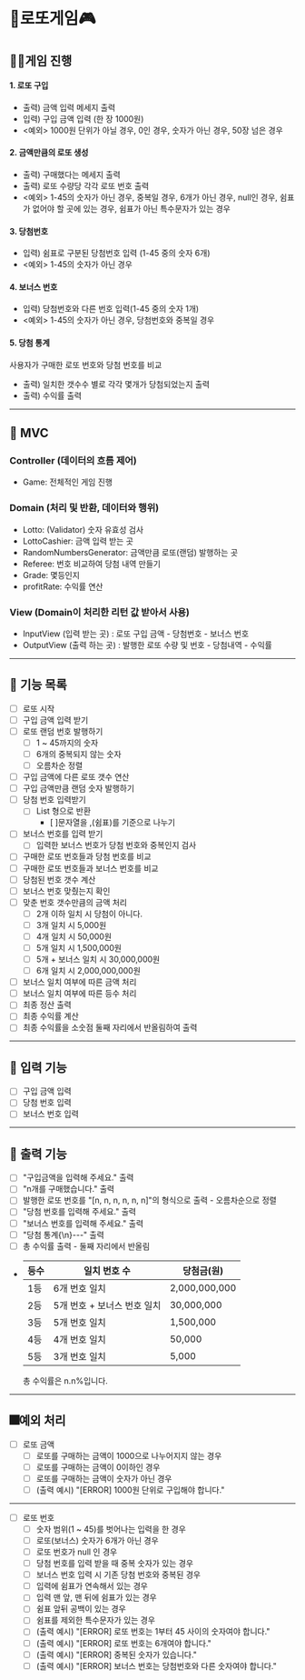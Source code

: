 
# 🎰로또게임🎮
## ‍🤹‍♀️게임 진행
#### 1. 로또 구입
- 출력) 금액 입력 메세지 출력
- 입력) 구입 금액 입력 (한 장 1000원)
- <예외> 1000원 단위가 아닐 경우, 0인 경우, 숫자가 아닌 경우, 50장 넘은 경우
#### 2. 금액만큼의 로또 생성
- 출력) 구매했다는 메세지 출력
- 출력) 로또 수량당 각각 로또 번호 출력
- <예외> 1-45의 숫자가 아닌 경우, 중복일 경우, 6개가 아닌 경우, null인 경우, 쉼표가 없어야 할 곳에 있는 경우, 쉼표가 아닌 특수문자가 있는 경우
#### 3. 당첨번호
- 입력) 쉼표로 구분된 당첨번호 입력 (1-45 중의 숫자 6개)
- <예외> 1-45의 숫자가 아닌 경우
#### 4. 보너스 번호
- 입력) 당첨번호와 다른 번호 입력(1-45 중의 숫자 1개)
- <예외> 1-45의 숫자가 아닌 경우, 당첨번호와 중복일 경우
#### 5. 당첨 통계
사용자가 구매한 로또 번호와 당첨 번호를 비교
- 출력) 일치한 갯수수 별로 각각 몇개가 당첨되었는지 출력
- 출력) 수익률 출력

---

## 🦄 MVC
### Controller (데이터의 흐름 제어)
- Game: 전체적인 게임 진행

### Domain (처리 및 반환, 데이터와 행위)
- Lotto: (Validator) 숫자 유효성 검사
- LottoCashier: 금액 입력 받는 곳
- RandomNumbersGenerator: 금액만큼 로또(랜덤) 발행하는 곳
- Referee: 번호 비교하여 당첨 내역 만들기
- Grade: 몇등인지
- ​profitRate: 수익률 연산

### View (Domain이 처리한 리턴 값 받아서 사용)
- InputView (입력 받는 곳) : 로또 구입 금액 - 당첨번호 - 보너스 번호
- OutputView (출력 하는 곳) : 발행한 로또 수량 및 번호 - 당첨내역 - 수익률

---

## 🤖 기능 목록
- [ ] 로또 시작
- [ ] 구입 금액 입력 받기
- [ ] 로또 랜덤 번호 발행하기
    - [ ] 1 ~ 45까지의 숫자
    - [ ] 6개의 중복되지 않는 숫자
    - [ ] 오름차순 정렬
- [ ] 구입 금액에 다른 로또 갯수 연산
- [ ] 구입 금액만큼 랜덤 숫자 발행하기
- [ ] 당첨 번호 입력받기
    - [ ] List<Integer> 형으로 반환
      - [ ]문자열을 ,(쉼표)를 기준으로 나누기
- [ ] 보너스 번호를 입력 받기
    - [ ] 입력한 보너스 번호가 당첨 번호와 중복인지 검사
- [ ] 구매한 로또 번호들과 당첨 번호를 비교
- [ ] 구매한 로또 번호들과 보너스 번호를 비교
- [ ] 당첨된 번호 갯수 계산
- [ ] 보너스 번호 맞췄는지 확인
- [ ] 맞춘 번호 갯수만큼의 금액 처리
    - [ ] 2개 이하 일치 시 당첨이 아니다.
    - [ ] 3개 일치 시 5,000원
    - [ ] 4개 일치 시 50,000원
    - [ ] 5개 일치 시 1,500,000원
    - [ ] 5개 + 보너스 일치 시 30,000,000원
    - [ ] 6개 일치 시 2,000,000,000원
- [ ] 보너스 일치 여부에 따른 금액 처리
- [ ] 보너스 일치 여부에 따른 등수 처리
- [ ] 최종 정산 출력
- [ ] 최종 수익률 계산
- [ ] 최종 수익률을 소숫점 둘째 자리에서 반올림하여 출력
---
## 💜 입력 기능
- [ ] 구입 금액 입력
- [ ] 당첨 번호 입력
- [ ] 보너스 번호 입력
---
## 💙 출력 기능
- [ ] "구입금액을 입력해 주세요." 출력
- [ ] "n개를 구매했습니다." 출력
- [ ] 발행한 로또 번호를 "[n, n, n, n, n, n]"의 형식으로 출력 - 오름차순으로 정렬
- [ ] "당첨 번호를 입력해 주세요." 출력
- [ ] "보너스 번호를 입력해 주세요." 출력
- [ ] "당첨 통계{\n}---" 출력
- [ ] 총 수익률 출력 - 둘째 자리에서 반올림
- | 등수 | 일치 번호 수 | 당첨금(원) |
    |----|--------|--------------|
  | 1등 |6개 번호 일치| 2,000,000,000|
  | 2등 |5개 번호 + 보너스 번호 일치|30,000,000|
  | 3등 |5개 번호 일치|1,500,000|
  | 4등 |4개 번호 일치|50,000|
  | 5등 |3개 번호 일치|5,000|
  총 수익률은 n.n%입니다.

---

## 🎆예외 처리
- [ ] 로또 금액
  - [ ] 로또를 구매하는 금액이 1000으로 나누어지지 않는 경우
  - [ ] 로또를 구매하는 금액이 0이하인 경우
  - [ ] 로또를 구매하는 금액이 숫자가 아닌 경우
  - [ ] (출력 예시) "[ERROR] 1000원 단위로 구입해야 합니다."
---
- [ ] 로또 번호
  - [ ] 숫자 범위(1 ~ 45)를 벗어나는 입력을 한 경우
  - [ ] 로또(보너스) 숫자가 6개가 아닌 경우
  - [ ] 로또 번호가 null 인 경우
  - [ ] 당첨 번호를 입력 받을 때 중복 숫자가 있는 경우
  - [ ] 보너스 번호 입력 시 기존 당첨 번호와 중복된 경우
  - [ ] 입력에 쉼표가 연속해서 있는 경우
  - [ ] 입력 맨 앞, 맨 뒤에 쉼표가 있는 경우
  - [ ] 쉼표 앞뒤 공백이 있는 경우
  - [ ] 쉼표를 제외한 특수문자가 있는 경우
  - [ ] (출력 예시) "[ERROR] 로또 번호는 1부터 45 사이의 숫자여야 합니다."
  - [ ] (출력 예시) "[ERROR] 로또 번호는 6개여야 합니다."
  - [ ] (출력 예시) "[ERROR] 중복된 숫자가 있습니다."
  - [ ] (출력 예시) "[ERROR] 보너스 번호는 당첨번호와 다른 숫자여야 합니다."
